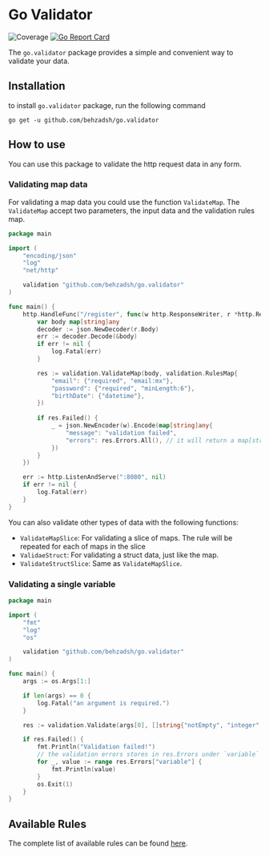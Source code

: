 # Go Validator
![Coverage](https://img.shields.io/badge/Coverage-99.8%25-brightgreen)
[![Go Report Card](https://goreportcard.com/badge/github.com/behzadsh/go.validator)](https://goreportcard.com/report/github.com/behzadsh/go.validator)

The `go.validator` package provides a simple and convenient way to validate your data.

## Installation

to install `go.validator` package, run the following command

```
go get -u github.com/behzadsh/go.validator
```

## How to use
You can use this package to validate the http request data in any form.

### Validating map data

For validating a map data you could use the function `ValidateMap`. The `ValidateMap` accept two parameters, the input data
and the validation rules map.

```go
package main

import (
	"encoding/json"
	"log"
	"net/http"

	validation "github.com/behzadsh/go.validator"
)

func main() {
    http.HandleFunc("/register", func(w http.ResponseWriter, r *http.Request) {
        var body map[string]any
        decoder := json.NewDecoder(r.Body)
        err := decoder.Decode(&body)
        if err != nil {
            log.Fatal(err)
        }

        res := validation.ValidateMap(body, validation.RulesMap{
            "email": {"required", "email:mx"},
            "password": {"required", "minLength:6"},
            "birthDate": {"datetime"},
        })
        
        if res.Failed() {
            _ = json.NewEncoder(w).Encode(map[string]any{
                "message": "validation failed",
                "errors": res.Errors.All(), // it will return a map[string][]string, key is the field name and the slice is the list of the field errors.
            })
        }
    })

    err := http.ListenAndServe(":8080", nil)
    if err != nil {
        log.Fatal(err)
    }
}


```

You can also validate other types of data with the following functions:
* `ValidateMapSlice`: For validating a slice of maps. The rule will be repeated for each of maps in the slice
* `ValidaeStruct`: For validating a struct data, just like the map.
* `ValidateStructSlice`: Same as `ValidateMapSlice`.

### Validating a single variable

```go
package main

import (
	"fmt"
	"log"
	"os"

	validation "github.com/behzadsh/go.validator"
)

func main() {
	args := os.Args[1:]

	if len(args) == 0 {
		log.Fatal("an argument is required.")
	}

	res := validation.Validate(args[0], []string{"notEmpty", "integer", "between:3,5"})

	if res.Failed() {
		fmt.Println("Validation failed!")
		// the validation errors stores in res.Errors under `variable` key when using `validation.Validate()`.
		for _, value := range res.Errors["variable"] {
            fmt.Println(value)
		}
		os.Exit(1)
	}
}
```

## Available Rules

The complete list of available rules can be found [here](https://github.com/behzadsh/go.validator/tree/main/rules.md).
